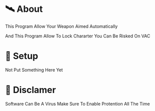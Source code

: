 # 🛰 About
This Program Allow Your Weapon Aimed Automatically

And This Program Allow To Lock Chararter You Can Be Risked On VAC

# 🌌 Setup
Not Put Something Here Yet

# 🗿 Disclamer
Software Can Be A Virus Make Sure To Enable Protention All The Time
